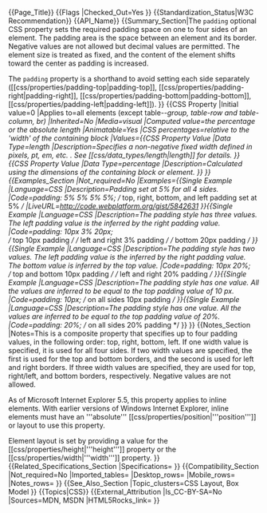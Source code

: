 {{Page_Title}}
{{Flags
|Checked_Out=Yes
}}
{{Standardization_Status|W3C Recommendation}}
{{API_Name}}
{{Summary_Section|The <code>padding</code> optional CSS property sets the required padding space on one to four sides of an element. The padding area is the space between an element and its border. Negative values are not allowed but decimal values are permitted.  The element size is treated as fixed, and the content of the element shifts toward the center as padding is increased.

The <code>padding</code> property is a shorthand to avoid setting each side separately ([[css/properties/padding-top|padding-top]], [[css/properties/padding-right|padding-right]], [[css/properties/padding-bottom|padding-bottom]], [[css/properties/padding-left|padding-left]]).
}}
{{CSS Property
|Initial value=0
|Applies to=all elements (except table-*-group, table-row and table-column, br)
|Inherited=No
|Media=visual
|Computed value=the percentage or the absolute length
|Animatable=Yes
|CSS percentages=relative to the 'width' of the containing block
|Values={{CSS Property Value
|Data Type=length
|Description=Specifies a non-negative fixed width defined in pixels, pt, em, etc. . See [[css/data_types/length|length]] for details.
}}{{CSS Property Value
|Data Type=percentage
|Description=Calculated using the dimensions of the containing block or element.
}}
}}
{{Examples_Section
|Not_required=No
|Examples={{Single Example
|Language=CSS
|Description=Padding set at 5% for all 4 sides.
|Code=padding: 5% 5% 5% 5%; 
      /*  top, right, bottom, and left padding set at 5%   */
|LiveURL=http://code.webplatform.org/gist/5842631
}}{{Single Example
|Language=CSS
|Description=The padding style has three values. The left padding value is the inferred by the right padding value.
|Code=padding: 10px 3% 20px;    
      /*  top 10px padding          */
      /*  left and right 3% padding */
      /*  bottom 20px padding       */
}}{{Single Example
|Language=CSS
|Description=The padding style has two values. The left padding value is the inferred by the right padding value.  The bottom value is inferred by the top value.
|Code=padding: 10px 20%;  
      /*  top and bottom 10px padding  */
       /*  left and right 20% padding  */
}}{{Single Example
|Language=CSS
|Description=The padding style has one value. All the values are inferred to be equal to the top padding value of 10 px.
|Code=padding: 10px; 
       /* on all sides 10px padding */
}}{{Single Example
|Language=CSS
|Description=The padding style has one value. All the values are inferred to be equal to the top padding value of 20%.
|Code=padding: 20%; 
       /* on all sides 20% padding */
}}
}}
{{Notes_Section
|Notes=This is a composite property that specifies up to four padding values, in the following order: top, right, bottom, left. If one width value is specified, it is used for all four sides. If two width values are specified, the first is used for the top and bottom borders, and the second is used for left and right borders. If three width values are specified, they are used for top, right/left, and bottom borders, respectively. Negative values are not allowed.

As of Microsoft Internet Explorer 5.5, this property applies to inline elements.  With earlier versions of  Windows Internet Explorer, inline elements must have an '''absolute''' [[css/properties/position|'''position''']] or layout to use this property. 

Element layout is set by providing a value for the [[css/properties/height|'''height''']] property or the [[css/properties/width|'''width''']] property.
}}
{{Related_Specifications_Section
|Specifications=
}}
{{Compatibility_Section
|Not_required=No
|Imported_tables=
|Desktop_rows=
|Mobile_rows=
|Notes_rows=
}}
{{See_Also_Section
|Topic_clusters=CSS Layout, Box Model
}}
{{Topics|CSS}}
{{External_Attribution
|Is_CC-BY-SA=No
|Sources=MDN, MSDN
|HTML5Rocks_link=
}}